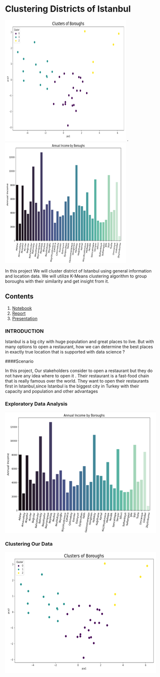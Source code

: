 
# Clustering Districts of Istanbul
<p float="left">
  <img src="https://github.com/ugursavci/Clustering-Districts-of-Istanbul/blob/main/images/2.png" width="400" height ='400' />
  .
  <img src="https://github.com/ugursavci/Clustering-Districts-of-Istanbul/blob/main/images/1.png" width="400" height ='400' /> 
</p>

  In this project We will cluster district of Istanbul using general information and location data.
We will utilize K-Means clustering algorithm to group boroughs with their similarity and get insight from it.




## Contents
1. [Notebook](https://github.com/ugursavci/Clustering-Districts-of-Istanbul/blob/main/Clustering%20of%20Districts.ipynb)
2. [Report](https://github.com/ugursavci/Clustering-Districts-of-Istanbul/blob/main/Report.pdf)
3. [Presentation](https://github.com/ugursavci/Clustering-Districts-of-Istanbul/blob/main/Presentation.pdf)

### INTRODUCTION

 <p>     Istanbul is a big city with huge population and great places to live. But with many options to open a 
restaurant, how we can determine the best places  in exactly true location that is 
supported with data science ? </p>

####Scenario

 <p> In this project, Our stakeholders consider to open a restaurant but they do not have any idea where to
open it . Their restaurant is a fast-food chain that is really famous over the world. They want to open
their restaurants first in Istanbul,since Istanbul is the biggest city in Turkey with their capacity and
population and other advantages </p>

### Exploratory Data Analysis 
<img src=https://github.com/ugursavci/Clustering-Districts-of-Istanbul/blob/main/images/1.png alt = 'Resim1' width = '500' height = '400'>

### Clustering Our Data

<img src=https://github.com/ugursavci/Clustering-Districts-of-Istanbul/blob/main/images/2.png alt='Resim2' width= '500' height ='400' align = 'middle'>

